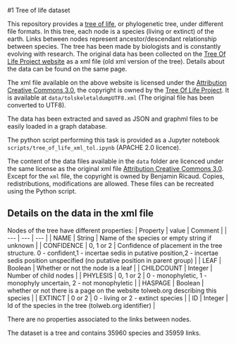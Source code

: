#1 Tree of life dataset


This repository provides a [tree of life](https://en.wikipedia.org/wiki/Tree_of_life_(biology)), or phylogenetic tree, under different file formats. In this tree, each node is a species (living or extinct) of the earth. Links between nodes represent ancestor/descendant relationship between species. The tree has been made by biologists and is constantly evolving with research.
The original data has been collected on the [Tree Of Life Project website](http://tolweb.org/tree/home.pages/downloadtree.html) as a xml file (old xml version of the tree). Details about the data can be found on the same page.

The xml file available on the above website is licensed under the [Attribution Creative Commons 3.0](https://creativecommons.org/licenses/by/3.0/), the copyright is owned by the [Tree Of Life Project](http://tolweb.org/tree/home.pages/tolcopyright.html). It is available at `data/tolskeletaldumpUTF8.xml` (The original file has been converted to UTF8).

The data has been extracted and saved as JSON and graphml files to be easily loaded in a graph database.

The python script performing this task is provided as a Jupyter notebook `scripts/tree_of_life_xml_tol.ipynb` (APACHE 2.0 licence).

The content of the data files available in the `data` folder are licenced under the same license as the original xml file [Attribution Creative Commons 3.0](https://creativecommons.org/licenses/by/3.0/). Except for the `xml` file, the copyright is owned by Benjamin Ricaud. Copies, redistributions, modifications are allowed. These files can be recreated using the Python script.

## Details on the data in the xml file

Nodes of the tree have different properties:
| Property | value | Comment |
| --- | --- | --- |
| NAME | String | Name of the species or empty string if unknown |
| CONFIDENCE | 0, 1 or 2 | Confidence of placement in the tree structure. 0 - confident,1 - incertae sedis in putative position,2 - incertae sedis position unspecified (no putative position in parent group) |
| LEAF | Boolean | Whether or not the node is a leaf |
| CHILDCOUNT | Integer | Number of child nodes |
| PHYLESIS | 0, 1 or 2 |  0 - monophyletic, 1 - monophyly uncertain, 2 - not monophyletic |
| HASPAGE | Boolean | whether or not there is a page on the website tolweb.org describing this species |
| EXTINCT | 0 or 2 | 0 - living or 2 - extinct species |
| ID | Integer | Id of the species in the tree (tolweb.org identifier) |

There are no properties associated to the links between nodes.

The dataset is a tree and contains 35960 species and 35959 links.
